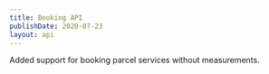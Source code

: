 ```yaml
---
title: Booking API
publishDate: 2020-07-23
layout: api
---
```


Added support for booking parcel services without measurements.
